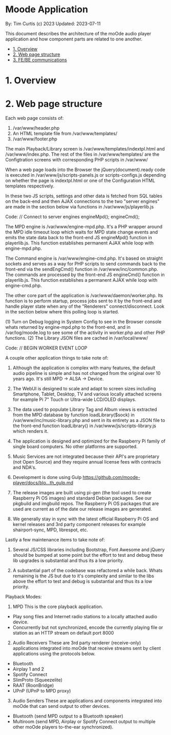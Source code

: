Moode Application <!-- omit in toc -->
==========================================
By: Tim Curtis (c) 2023
Updated: 2023-07-11

This document describes the architecture of the moOde audio player application and how component parts are related to one another.

- [1. Overview](#1-overview)
- [2. Web page structure](#2-web-page-structure)
- [3. FE/BE communications](#3-fe-be-communications)

# 1. Overview

# 2. Web page structure

Each web page consists of:

1. /var/www/header.php
2. An HTML template file from /var/www/templates/
3. /var/www/footer.php

The main Playback/Library screen is /var/www/templates/indextpl.html and /var/www/index.php. The rest of the files in /var/www/templates/ are the Configtration screens with corresponding PHP scripts in /var/www/

When a web page loads into the Browser the jQuery(document).ready code is executed in /var/www/js/scripts-panels.js or scripts-configs.js depending on whether the page is indextpl.html or one of the Configuration HTML templates respectively.

In these two JS scripts, settings and other data is fetched from SQL tables on the back-end and then AJAX connections to the two "server engines" are made in the section below via functions in /var/www/js/playerlib.js

Code:
// Connect to server engines
engineMpd();
engineCmd();

The MPD engine is /var/www/engine-mpd.php. It's a PHP wrapper around the MPD idle timeout loop which waits for MPD state change events and emits the state data back to the front-end JS engineMpd() function in playerlib.js. This function establishes permanent AJAX while loop with engine-mpd.php.

The Command engine is /var/www/engine-cmd.php. It's based on straight sockets and serves as a way for PHP scripts to send commands back to the front-end via the sendEngCmd() function in /var/www/inc/common.php. The commands are processed by the front-end JS engineCmd() function in playerlib.js. This function establishes a permanent AJAX while loop with engine-cmd.php.

The other core part of the application is /var/www/daemon/worker.php. Its function is to perform startup, process jobs sent to it by the front-end and handle player state when any of the "Renderers" connect/disconnect. Look in the section below where this polling loop is started.

(1) Turn on Debug logging in System Config to see in the Browser console whats returned by engine-mpd.php to the front-end, and in /var/log/moode.log to see some of the activity in worker.php and other PHP functions.
(2) The Library JSON files are cached in /var/local/www/

Code:
// BEGIN WORKER EVENT LOOP

A couple other application things to take note of:

1. Although the application is complex with many features, the default audio pipeline is simple and has not changed from the original over 10 years ago. It's still MPD -> ALSA -> Device.

2. The WebUI is designed to scale and adapt to screen sizes including Smartphone, Tablet, Desktop, TV and various locally  attached screens for example Pi 7" Touch or Ultra-wide LCD/OLED displays.

3. The data used to populate Library Tag and Album views is extracted from the MPD database by function loadLibrary($sock) in /var/www/inc/music-library.php and sent in its entirety as a JSON file to the front-end function loadLibrary() in /var/www/js/scripts-library.js which renders it.

4. The application is designed and optimized for the Raspberry Pi family of single board computers. No other platforms are supported.

5. Music Services are not integrated because their API's are proprietary (not Open Source) and they require annual license fees with contracts and NDA's.

6. Development is done using Gulp https://github.com/moode-player/docs/blo...th_gulp.md

7. The release images are built using pi-gen (the tool used to create Raspberry Pi OS images) and standard Debian packages. See our pkgbuild and imgbuild repos. The Raspberry Pi OS packages that are used are current as of the date our release images are generated.

8. We generally stay in sync with the latest official Raspberry Pi OS and kernel releases and 3rd party component releases for example shairport-sync, MPD, librespot, etc.

Lastly a few maintenance items to take note of:

1. Several JS/CSS libraries including Bootstrap, Font Awesome and jQuery should be bumped at some point but the effort to test and debug these lib upgrades is substantial and thus its a low priority.

2. A substantial part of the codebase was refactored a while back. Whats remaining is the JS but due to it's complexity and similar to the libs above the effort to test and debug is substantial and thus its a low priority.

Playback Modes:

1. MPD
This is the core playback application.

- Play song files and Internet radio stations to a locally attached audio device.
- Concurrently but not synchronized, encode the currently playing file or station as an HTTP stream on default port 8000

2. Audio Receivers
These are 3rd party renderer (receive-only) applications integrated into moOde that receive streams sent by client applications using the protocols below.

- Bluetooth
- Airplay 1 and 2
- Spotify Connect
- SlimProto (Squeezelite)
- RAAT (RoonBridge)
- UPnP (UPnP to MPD proxy)

3. Audio Senders
These are applications and components integrated into moOde that can send output to other devices.

- Bluetooth (send MPD output to a Bluetooth speaker)
- Multiroom (send MPD, Airplay or Spotify Connect output to multiple other moOde players to-the-ear synchronized).
